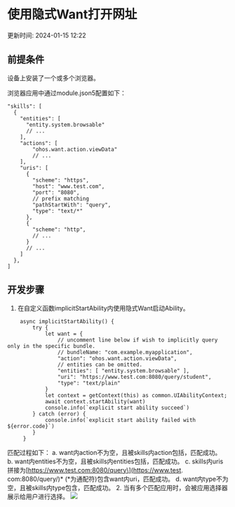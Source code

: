 # 使用隐式Want打开网址

更新时间: 2024-01-15 12:22

## 前提条件

设备上安装了一个或多个浏览器。

浏览器应用中通过module.json5配置如下：

```
"skills": [
  {
    "entities": [
      "entity.system.browsable"
      // ...
    ],
    "actions": [
        "ohos.want.action.viewData"
        // ...
    ],
    "uris": [
      {
        "scheme": "https",
        "host": "www.test.com",
        "port": "8080",
        // prefix matching
        "pathStartWith": "query",
        "type": "text/*"
      },
      {
        "scheme": "http",
        // ...
      }
      // ...
    ]
  },
]
```

## 开发步骤

1. 在自定义函数implicitStartAbility内使用隐式Want启动Ability。

```
    async implicitStartAbility() {
        try {
            let want = {
                // uncomment line below if wish to implicitly query only in the specific bundle.
                // bundleName: "com.example.myapplication",
                "action": "ohos.want.action.viewData",
                // entities can be omitted.
                "entities": [ "entity.system.browsable" ],
                "uri": "https://www.test.com:8080/query/student",
                "type": "text/plain"
            }
            let context = getContext(this) as common.UIAbilityContext;
            await context.startAbility(want)
            console.info(`explicit start ability succeed`)
        } catch (error) {
            console.info(`explicit start ability failed with ${error.code}`)
        }
     }
```

  匹配过程如下：
  a. want内action不为空，且被skills内action包括，匹配成功。
  b. want内entities不为空，且被skills内entities包括，匹配成功。
  c. skills内uris拼接为[https://www.test.com:8080/query\](https://www.test. com:8080/query/)* (*为通配符)包含want内uri，匹配成功。
  d. want内type不为空，且被skills内type包含，匹配成功。
2. 当有多个匹配应用时，会被应用选择器展示给用户进行选择。
  ![](https://alliance-communityfile-drcn.dbankcdn.com/FileServer/getFile/cmtyPub/011/111/111/0000000000011111111.20231121183826.33983711079055035785122152254165:50001231000000:2800:91CDA924E084855AC790113BE5E0BBFE211CD60D9F067A191EA29B1C01318EA5.png?needInitFileName=true?needInitFileName=true?needInitFileName=true?needInitFileName=true)

